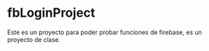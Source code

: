 # fbLoginProject
Este es un proyecto para poder probar funciones de firebase, es un proyecto de clase.
